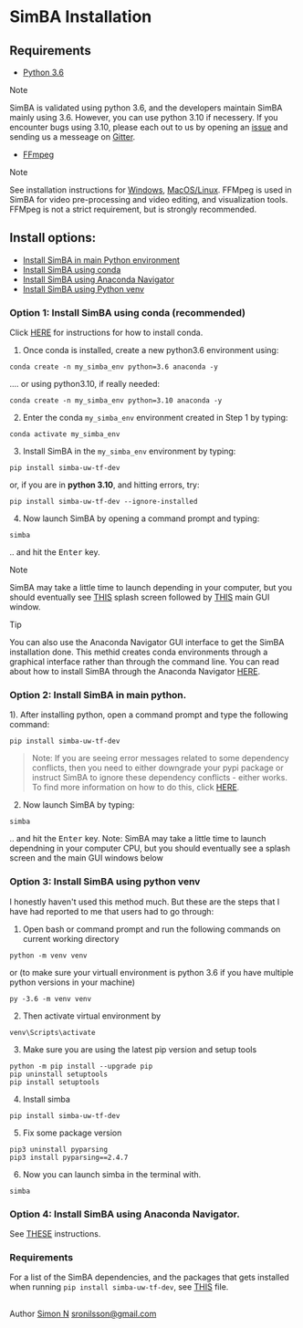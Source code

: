 # SimBA Installation

## Requirements
* [Python 3.6](https://www.python.org/downloads/release/python-360/)
>[!NOTE]  
> SimBA is validated using python 3.6, and the developers maintain SimBA mainly using 3.6. However, you can use python 3.10 if necessery. If you encounter bugs using 3.10, please each out to us by opening an [issue](https://github.com/sgoldenlab/simba/issues) and sending us a messeage on [Gitter](https://app.gitter.im/#/room/#SimBA-Resource_community).
* [FFmpeg](https://www.ffmpeg.org/)
>[!NOTE] 
> See installation instructions for [Windows](https://m.wikihow.com/Install-FFmpeg-on-Windows), [MacOS/Linux](https://www.ffmpeg.org/download.html). FFMpeg is used in SimBA for video pre-processing and video editing, and visualization tools. FFMpeg is not a strict requirement, but is strongly recommended.

## Install options:

* [Install SimBA in main Python environment](https://github.com/sgoldenlab/simba/blob/master/docs/installation_new.md#option-2-install-simba-in-main-python)
* [Install SimBA using conda](https://github.com/sgoldenlab/simba/blob/master/docs/installation_new.md#option-1-install-simba-using-conda-recommended)
* [Install SimBA using Anaconda Navigator](https://github.com/sgoldenlab/simba/blob/master/docs/anaconda_2025.md)
* [Install SimBA using Python venv](https://github.com/sgoldenlab/simba/blob/master/docs/installation_new.md#option-3-install-simba-using-python-venv)


### Option 1: Install SimBA using conda (recommended)

Click [HERE](https://docs.conda.io/projects/conda/en/latest/user-guide/install/index.html) for instructions for how to install conda.

1. Once conda is installed, create a new python3.6 environment using:

`````````
conda create -n my_simba_env python=3.6 anaconda -y
`````````

.... or using python3.10, if really needed:

`````````
conda create -n my_simba_env python=3.10 anaconda -y
`````````


2. Enter the conda `my_simba_env` environment created in Step 1 by typing:

`````````
conda activate my_simba_env
`````````


3. Install SimBA in the `my_simba_env` environment by typing:

```
pip install simba-uw-tf-dev
```

or, if you are in **python 3.10**, and hitting errors, try:
````
pip install simba-uw-tf-dev --ignore-installed
````

4) Now launch SimBA by opening a command prompt and typing:

`````````
simba
`````````

.. and hit the  <kbd>Enter</kbd> key.

>[!NOTE]
> SimBA may take a little time to launch depending in your computer, but you should eventually see [THIS](https://github.com/sgoldenlab/simba/blob/master/simba/assets/img/splash_2024.mp4) splash screen followed by [THIS](https://github.com/sgoldenlab/simba/blob/master/images/main_gui_frm.webp) main GUI window.

> [!TIP]
> You can also use the Anaconda Navigator GUI interface to get the SimBA installation done. This methid creates conda environments through a graphical interface rather than through the command line. You can read about how to install SimBA through the Anaconda Navigator [HERE](https://github.com/sgoldenlab/simba/blob/master/docs/anaconda_installation.md).


### Option 2: Install SimBA in main python.

1). After installing python, open a command prompt and type the following command:

```
pip install simba-uw-tf-dev
```

>Note: If you are seeing error messages related to some dependency conflicts, then you need to either downgrade your pypi package or instruct SimBA to ignore these dependency conflicts - either works. To find more information on how to do this, click [HERE](https://github.com/sgoldenlab/simba/blob/master/docs/FAQ.md#when-i-install-or-update-simba-i-see-a-bunch-or-messages-in-the-console-telling-there-has-been-some-dependency-conflicts-the-messages-may-look-a-little-like-this).

2) Now launch SimBA by typing:

`````````
simba
`````````

.. and hit the  <kbd>Enter</kbd> key. Note: SimBA may take a little time to launch dependning in your computer CPU, but you should eventually see a splash screen and the main GUI windows below


### Option 3: Install SimBA using python venv

I honestly haven't used this method much. But these are the steps that I have had reported to me that users had to go through: 

1. Open bash or command prompt and run the following commands on current working directory 
``` 
python -m venv venv
```
or (to make sure your virtuall environment is python 3.6 if you have multiple python versions in your machine)
```
py -3.6 -m venv venv
```

2. Then activate virtual environment by 
```
venv\Scripts\activate
```
3. Make sure you are using the latest pip version and setup tools
```
python -m pip install --upgrade pip
pip uninstall setuptools
pip install setuptools
```
4. Install simba 
```
pip install simba-uw-tf-dev
```

5. Fix some package version
```
pip3 uninstall pyparsing
pip3 install pyparsing==2.4.7
```

6. Now you can launch simba in the terminal with. 
```
simba
```

### Option 4: Install SimBA using Anaconda Navigator. 

See [THESE](https://github.com/sgoldenlab/simba/blob/master/docs/anaconda_2025.md) instructions. 


### Requirements

For a list of the SimBA dependencies, and the packages that gets installed when running `pip install simba-uw-tf-dev`, see [THIS](https://github.com/sgoldenlab/simba/blob/master/requirements.txt) file.

##
Author [Simon N](https://github.com/sronilsson)
[sronilsson@gmail.com](mailto:sronilsson@gmail.com)
